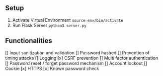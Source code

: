 ## Setup
1. Activate Virtual Environment
`source env/bin/activate`
2. Run Flask Server
`python3 server.py`
    
## Functionalities
[] Input sanitization and validation
[] Password hashed
[] Prevention of timing attacks
[] Logging
[x] CSRF prevention
[] Multi factor authentication
[] Password reset / forget password mechanism
[] Account lockout
[] Cookie
[x] HTTPS
[x] Known password check
